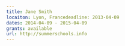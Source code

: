 ```yaml
---
title: Jane Smith
locaiton: Lyon, Francedeadline: 2013-04-09
dates: 2014-04-09 - 2015-04-09
grants: available
url: http://summerschools.info
---
```

